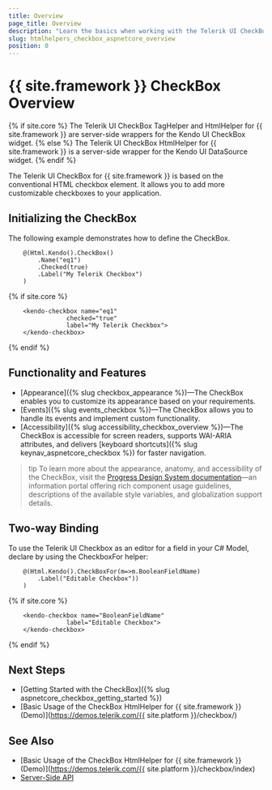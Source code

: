 ```yaml
---
title: Overview
page_title: Overview
description: "Learn the basics when working with the Telerik UI CheckBox component for {{ site.framework }}."
slug: htmlhelpers_checkbox_aspnetcore_overview
position: 0
---
```


# {{ site.framework }} CheckBox Overview

{% if site.core %}
The Telerik UI CheckBox TagHelper and HtmlHelper for {{ site.framework }} are server-side wrappers for the Kendo UI CheckBox widget.
{% else %}
The Telerik UI CheckBox HtmlHelper for {{ site.framework }} is a server-side wrapper for the Kendo UI DataSource widget.
{% endif %}

The Telerik UI CheckBox for {{ site.framework }} is based on the conventional HTML checkbox element. It allows you to add more customizable checkboxes to your application.

## Initializing the CheckBox

The following example demonstrates how to define the CheckBox.

```HtmlHelper
    @(Html.Kendo().CheckBox()
        .Name("eq1")    
        .Checked(true)
        .Label("My Telerik Checkbox")
    )
```
{% if site.core %}
```TagHelper
    <kendo-checkbox name="eq1"
                checked="true"
                label="My Telerik Checkbox">
    </kendo-checkbox>
```
{% endif %}

## Functionality and Features

* [Appearance]({% slug checkbox_appearance %})&mdash;The CheckBox enables you to customize its appearance based on your requirements.
* [Events]({% slug events_checkbox %})&mdash;The CheckBox allows you to handle its events and implement custom functionality.
* [Accessibility]({% slug accessibility_checkbox_overview %})&mdash;The CheckBox is accessible for screen readers, supports WAI-ARIA attributes, and delivers [keyboard shortcuts]({% slug keynav_aspnetcore_checkbox %}) for faster navigation.

>tip To learn more about the appearance, anatomy, and accessibility of the CheckBox, visit the [Progress Design System documentation](https://www.telerik.com/design-system/docs/components/checkbox/)—an information portal offering rich component usage guidelines, descriptions of the available style variables, and globalization support details.

## Two-way Binding

To use the Telerik UI Checkbox as an editor for a field in your C# Model, declare by using the CheckboxFor helper:

```HtmlHelper
    @(Html.Kendo().CheckBoxFor(m=>m.BooleanFieldName)
        .Label("Editable Checkbox"))
    )
```
{% if site.core %}
```TagHelper
    <kendo-checkbox name="BooleanFieldName"
                label="Editable Checkbox">
    </kendo-checkbox>
```
{% endif %}

## Next Steps

* [Getting Started with the CheckBox]({% slug aspnetcore_checkbox_getting_started %})
* [Basic Usage of the CheckBox HtmlHelper for {{ site.framework }} (Demo)](https://demos.telerik.com/{{ site.platform }}/checkbox/)

## See Also

* [Basic Usage of the CheckBox HtmlHelper for {{ site.framework }} (Demo)](https://demos.telerik.com/{{ site.platform }}/checkbox/index)
* [Server-Side API](/api/checkbox)
